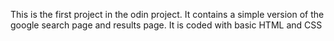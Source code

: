 This is the first project in the odin project. It contains a simple version of the google search page and results page. It is coded with basic HTML and CSS 
